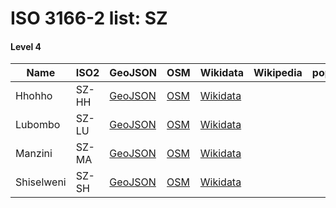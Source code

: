 # ISO 3166-2 list: SZ


#### Level 4
Name | ISO2 | GeoJSON | OSM | Wikidata | Wikipedia | population 
--- | --- | --- | --- | --- | --- | --: 
Hhohho | SZ-HH | [GeoJSON](../../geojson/q8/iso2/SZ/SZ-HH.geojson) | [OSM](https://www.openstreetmap.org/relation/1253055) | [Wikidata](https://www.wikidata.org/wiki/Q735570) |  | 
Lubombo | SZ-LU | [GeoJSON](../../geojson/q8/iso2/SZ/SZ-LU.geojson) | [OSM](https://www.openstreetmap.org/relation/1253040) | [Wikidata](https://www.wikidata.org/wiki/Q856657) |  | 
Manzini | SZ-MA | [GeoJSON](../../geojson/q8/iso2/SZ/SZ-MA.geojson) | [OSM](https://www.openstreetmap.org/relation/1253032) | [Wikidata](https://www.wikidata.org/wiki/Q305395) |  | 
Shiselweni | SZ-SH | [GeoJSON](../../geojson/q8/iso2/SZ/SZ-SH.geojson) | [OSM](https://www.openstreetmap.org/relation/1253042) | [Wikidata](https://www.wikidata.org/wiki/Q845934) |  | 
